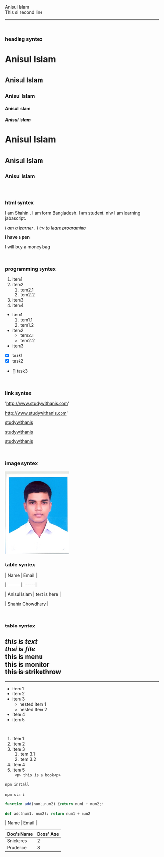 <!-- markdown tutorial -->
Anisul Islam  
This si second line
<hr>


<br/>

### heading  syntex
<h1>Anisul Islam<h1>
<h2>Anisul Islam<h2>
<h3>Anisul Islam<h3>
<h4>Anisul Islam<h4>
<h5>Anisul Islam <h5>
<h1>Anisul Islam<h1>
<h2>Anisul Islam<h2>
<h3>Anisul Islam<h3>


<br/>

### html syntex
<p> I am Shahin . I am form Bangladesh. I am student. niw I am learning jabascript.<p>  
<i>i am a learner . I try to learn programing</i>  


__i have a pen__     

~~I will buy a money bag~~  


<br/>

### programming syntex

1. item1  
2. item2  
     1. item2.1  
      2. item2.2  
3. item3  
4. item4  

- item1  
  1. item1.1  
  1. item1.2 
- item2  
  - item2.1  
  - item2.2  
- item3  

- [x] task1  
- [x] task2
- []  task3


<br/>

### link syntex



'http://www.studywithanis.com'  

 http://www.studywithanis.com'  

 [studywithanis](http://www.studywithanis.com)  

 [studywithanis][websitelink] 


  [studywithanis][facebooklink] 

  
<br/>

### image syntex


<!-- ![profile](./image/shahin.jpg) -->

<img src="./image/shahin.jpg" width="210" title="profile image">  


<br/>

### table syntex  
| Name | Email |

| ------ | ------|  

| Anisul Islam | text is here |  

| Shahin Chowdhury |  


 <!-- all link is here -->
[websitelink]:http://www.studywithanis.com  

[facebooklink]:http://www.studywithanis.com  


<br/>

### table syntex  
*this is text*  
_thsi is file_  
**this is menu**  
__this is monitor__  
~~this is strikethrow~~  
---  
___  
* item 1  
* item 2  
* item 3  
  * nested item 1  
  * nested Item 2  
* Item 4  
* item 5  

<br/>

1. Item 1
2. Item 2  
3. Item 3  
   1. Item 3.1  
   2. Item 3.2  
4. Item 4  
5. Item 5  
` <p> this is a book<p>`
```bash  
npm install  

npm start 
```  
```javascript
function add(num1,num2) {return num1 + mun2;}

```

```python
def add(num1, num2): return num1 + mun2

```

 <!-- markdown table -->

 | Name   | Email   |

 |Dog's Name|Dogs' Age|  
 |:--------|:-------|  
|Snickeres|2|  
|Prudence|8|
  
  













  

